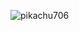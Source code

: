 ![pikachu706](https://user-images.githubusercontent.com/37187568/100771363-5a85df80-33cc-11eb-8786-7008d1dd8f92.jpg)
